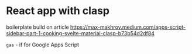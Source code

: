 # React app with clasp

boilerplate build on article https://max-makhrov.medium.com/apps-script-sidebar-part-1-cooking-svelte-material-clasp-b73b54d2df84

`gas` - if for Google Apps Script
